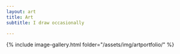 ```yaml
---
layout: art
title: Art
subtitle: I draw occasionally

---
```


{% include image-gallery.html folder="/assets/img/artportfolio/" %}

<script type="text/javascript" src="/assets/js/lightbox.js"></script>
<link rel="stylesheet" href="/assets/css/lightbox.css">
